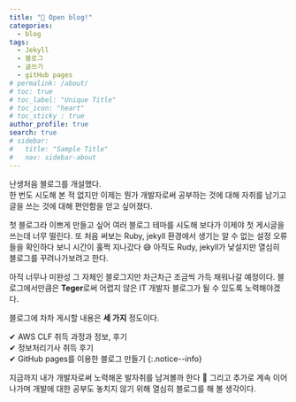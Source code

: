 ```yaml
---
title: "🎉 Open blog!"
categories:
  - blog
tags:
  - Jekyll
  - 블로그
  - 글쓰기
  - gitHub pages
# permalink: /about/
# toc: true
# toc_label: "Unique Title"
# toc_icon: "heart"
# toc_sticky : true
author_profile: true
search: true
# sidebar:
#   title: "Sample Title"
#   nav: sidebar-about
---
```


난생처음 블로그를 개설했다. <br>
한 번도 시도해 본 적 없지만 이제는 뭔가 개발자로써 공부하는 것에 대해 자취를 남기고 글을 쓰는 것에 대해 편안함을 얻고 싶어졌다.

첫 블로그라 이쁘게 만들고 싶어 여러 블로그 테마를 시도해 보다가 이제야 첫 게시글을 쓰는데 너무 떨린다. 또 처음 써보는 Ruby, jekyll 환경에서 생기는 알 수 없는 설정 오류들을 확인하다 보니 시간이 훌쩍 지나갔다 😅 아직도 Rudy, jekyll가 낯설지만 열심히 블로그를 꾸려나가보려고 한다.

아직 너무나 미완성 그 자체인 블로그지만 차근차근 조금씩 가득 채워나갈 예정이다. 블로그에서만큼은 **Teger**로써 어렵지 않은 IT 개발자 블로그가 될 수 있도록 노력해야겠다.

블로그에 차차 게시할 내용은 **세 가지** 정도이다.

✔ AWS CLF 취득 과정과 정보, 후기<br/>
✔ 정보처리기사 취득 후기<br/>
✔ GitHub pages를 이용한 블로그 만들기
{:.notice--info}

지금까지 내가 개발자로써 노력해온 발자취를 남겨볼까 한다 👣 그리고 추가로 계속 이어나가며 개발에 대한 공부도 놓치지 않기 위해 열심히 블로그를 해 볼 생각이다.
